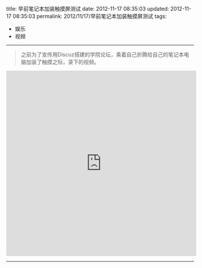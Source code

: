 title: 早前笔记本加装触摸屏测试
date: 2012-11-17 08:35:03
updated: 2012-11-17 08:35:03
permalink: 2012/11/17/早前笔记本加装触摸屏测试
tags:
- 娱乐
- 视频

---

> 之前为了宣传用Discuz搭建的学院论坛，乘着自己折腾给自己的笔记本电脑加装了触摸之际，录下的视频。

<!--more-->

<iframe height=498 width=510 src="http://player.youku.com/embed/XMzUzNjM3NTM2" frameborder=0 allowfullscreen></iframe>

---
